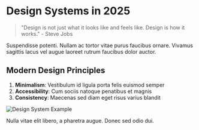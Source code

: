 # Design Systems in 2025

> "Design is not just what it looks like and feels like. Design is how it works." - Steve Jobs

Suspendisse potenti. Nullam ac tortor vitae purus faucibus ornare. Vivamus sagittis lacus vel augue laoreet rutrum faucibus dolor auctor.

## Modern Design Principles

1. **Minimalism**: Vestibulum id ligula porta felis euismod semper
2. **Accessibility**: Cum sociis natoque penatibus et magnis
3. **Consistency**: Maecenas sed diam eget risus varius blandit

![Design System Example](https://via.placeholder.com/600x300)

Nulla vitae elit libero, a pharetra augue. Donec sed odio dui. 